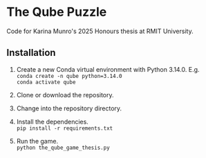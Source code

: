 # The Qube Puzzle
Code for Karina Munro's 2025 Honours thesis at RMIT University.

## Installation

1. Create a new Conda virtual environment with Python 3.14.0. E.g.   
   `conda create -n qube python=3.14.0`    
   `conda activate qube`   

2. Clone or download the repository.

3. Change into the repository directory.

4. Install the dependencies.   
   `pip install -r requirements.txt`

5. Run the game.   
   `python the_qube_game_thesis.py`
